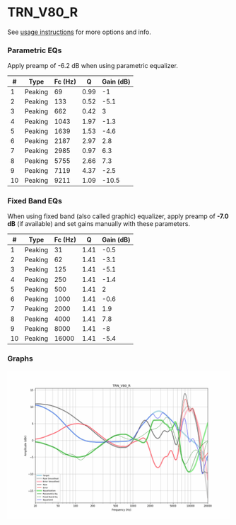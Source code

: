 # TRN_V80_R
See [usage instructions](https://github.com/jaakkopasanen/AutoEq#usage) for more options and info.

### Parametric EQs
Apply preamp of -6.2 dB when using parametric equalizer.

|   # | Type    |   Fc (Hz) |    Q |   Gain (dB) |
|-----|---------|-----------|------|-------------|
|   1 | Peaking |        69 | 0.99 |        -1   |
|   2 | Peaking |       133 | 0.52 |        -5.1 |
|   3 | Peaking |       662 | 0.42 |         3   |
|   4 | Peaking |      1043 | 1.97 |        -1.3 |
|   5 | Peaking |      1639 | 1.53 |        -4.6 |
|   6 | Peaking |      2187 | 2.97 |         2.8 |
|   7 | Peaking |      2985 | 0.97 |         6.3 |
|   8 | Peaking |      5755 | 2.66 |         7.3 |
|   9 | Peaking |      7119 | 4.37 |        -2.5 |
|  10 | Peaking |      9211 | 1.09 |       -10.5 |

### Fixed Band EQs
When using fixed band (also called graphic) equalizer, apply preamp of **-7.0 dB** (if available) and set gains manually with these parameters.

|   # | Type    |   Fc (Hz) |    Q |   Gain (dB) |
|-----|---------|-----------|------|-------------|
|   1 | Peaking |        31 | 1.41 |        -0.5 |
|   2 | Peaking |        62 | 1.41 |        -3.1 |
|   3 | Peaking |       125 | 1.41 |        -5.1 |
|   4 | Peaking |       250 | 1.41 |        -1.4 |
|   5 | Peaking |       500 | 1.41 |         2   |
|   6 | Peaking |      1000 | 1.41 |        -0.6 |
|   7 | Peaking |      2000 | 1.41 |         1.9 |
|   8 | Peaking |      4000 | 1.41 |         7.8 |
|   9 | Peaking |      8000 | 1.41 |        -8   |
|  10 | Peaking |     16000 | 1.41 |        -5.4 |

### Graphs
![](./TRN_V80_R.png)
